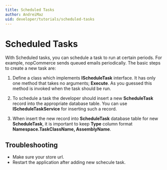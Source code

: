 ```yaml
---
title: Scheduled Tasks
author: AndreiMaz
uid: developer/tutorials/scheduled-tasks
---
```

# Scheduled Tasks

With Scheduled tasks, you can schedule a task to run at certain periods. For example, nopCommerce sends queued emails periodically. The basic steps to create a new task are:

1. Define a class which implements **IScheduleTask** interface. It has only one method that takes no arguments; **Execute**. As you guessed this method is invoked when the task should be run.

1. To schedule a task the developer should insert a new **ScheduleTask** record into the appropriate database table. You can use **IScheduleTaskService** for inserting such a record.
3. When insert the new record into **ScheduleTask** database table for new **ScheduleTask**, it is important to keep **Type** column  format **Namespace.TaskClassName, AssemblyName**.



## Troubleshooting
* Make sure your store url.
* Restart the application after adding new schecule task.


